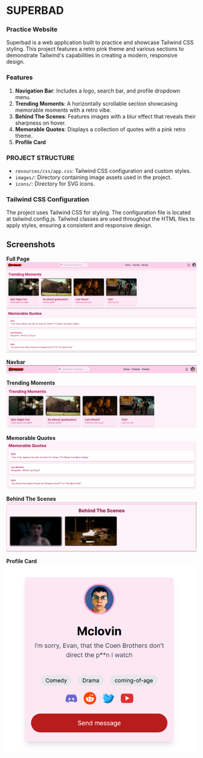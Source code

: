 # SUPERBAD
### Practice Website
Superbad is a web application built to practice and showcase Tailwind CSS styling. This project features a retro pink theme and various sections to demonstrate Tailwind's capabilities in creating a modern, responsive design.

### Features
1. **Navigation Bar**: Includes a logo, search bar, and profile dropdown menu.
2. **Trending Moments**: A horizontally scrollable section showcasing memorable moments with a retro vibe.
3. **Behind The Scenes**: Features images with a blur effect that reveals their sharpness on hover.
4. **Memorable Quotes**: Displays a collection of quotes with a pink retro theme.
5. **Profile Card**


### PROJECT STRUCTURE
* ``resources/css/app.css``: Tailwind CSS configuration and custom styles.
* ``images/``: Directory containing image assets used in the project.
* ``icons/``: Directory for SVG icons.

### Tailwind CSS Configuration
The project uses Tailwind CSS for styling. The configuration file is located at tailwind.config.js. Tailwind classes are used throughout the HTML files to apply styles, ensuring a consistent and responsive design.

##  Screenshots
**Full Page**
![alt text](FullPage.png)

**Navbar**
![alt text](NavBar.png)

**Trending Moments**
![alt text](TrendingMoments.png)

**Memorable Quotes**
![alt text](MemorableQuotes.png)

**Behind The Scenes**
![alt text](BehindTheScenes.png)


**Profile Card**
![alt text](ProfileCard.png)
